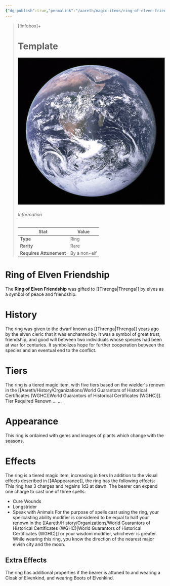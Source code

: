 ```yaml
---
{"dg-publish":true,"permalink":"/aareth/magic-items/ring-of-elven-friendship/"}
---
```


> [!infobox]+
> # Template
> ![earth.jpg|250](/img/user/media/earth.jpg)
> ###### Information
> | Stat | Value |
> | ---- | ---- |
> | **Type** | Ring |
> | **Rarity** | Rare |
> | **Requires Attunement** | By a non-elf |
# Ring of Elven Friendship
The **Ring of Elven Friendship** was gifted to [[Threnga\|Threnga]] by elves as a symbol of peace and friendship.

# History
The ring was given to the dwarf known as [[Threnga\|Threnga]] years ago by the elven cleric that it was enchanted by. It was a symbol of great trust, friendship, and good will between two individuals whose species had been at war for centuries. It symbolizes hope for further cooperation between the species and an eventual end to the conflict.
# Tiers
The ring is a tiered magic item, with five tiers based on the wielder's renown in the [[Aareth/History/Organizations/World Guarantors of Historical Certificates (WGHC)\|World Guarantors of Historical Certificates (WGHC)]].
Tier  Required Renown
...      ...
# Appearance
This ring is ordained with gems and images of plants which change with the seasons. 
# Effects
The ring is a tiered magic item, increasing in tiers
In addition to the visual effects described in [[#Appearance]], the ring has the following effects:
This ring has 3 charges and regains 1d3 at dawn. The bearer can expend one charge to cast one of three spells:
* Cure Wounds
* Longstrider
* Speak with Animals
For the purpose of spells cast using the ring, your spellcasting ability modifier is considered to be equal to half your renown in the [[Aareth/History/Organizations/World Guarantors of Historical Certificates (WGHC)\|World Guarantors of Historical Certificates (WGHC)]] or your wisdom modifier, whichever is greater.
While wearing this ring, you know the direction of the nearest major elvish city and the moon.
## Extra Effects
The ring has additional properties if the bearer is attuned to and wearing a Cloak of Elvenkind, and wearing Boots of Elvenkind. 

